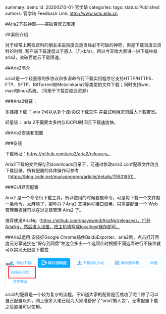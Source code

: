 summary: demo
id: 20200210-01-官学琦
categories: 
tags: 
status: Published 
authors: 官学琦
Feedback Link: http://www.sctu.edu.cn

#Aria2下载神器——突破百度云限速

##案例介绍

对于经常上网找资料的朋友来说百度云是当经必不可缺的神奇，但是下载百度云资料的时候, 客户端下载速度过于感人（几kb/s）。所以今天给大家讲一讲下载神器aria2，突破百度云下载限速。

##Aria2简介

aria2是一个轻量级的多协议和多源命令行下载实用程序它支持HTTP/HTTPS、FTP、SFTP、BitTorrent和Metalinkaria2等类型的文件下载；同时支持win、mac和linux系统。（可用于下载百度云资源）

###Aria2特征：

多连接下载 ：aria 2可以从多个源/协议下载文件 并尝试利用您的最大下载带宽。

轻量级： aria 2不需要太多内存和CPU时间且下载速度快。

##Aria2安装和配置

###安装

下载地址：https://github.com/aria2/aria2/releases。

Aria2下载的文件保存到downloads目录下，可通过修改aria2.conf配置文件改变下载目录。所有配置的具体操作可参考（https://blog.csdn.net/muoyangoren/article/details/79531851）

###GUI界面配置

Aria2 是一个命令行下载工具，所以使用的时候要敲命令，可是每下载一个文件敲一条命令，太麻烦了，那咋办？Aria2 支持远程接口调用，只需要配置一个 Web 管理面板就可以在浏览器管理 Aira2 了。

推荐使用AriaNg（https://github.com/mayswind/AriaNg/releases），打开AriaNg，然后进入设置，把主机填写成localhost保存即可。

##Aria2运用
安装好Google Chrome插件BaiduExporter、aria2后，点击打开百度云分享链接在“保存到网盘”左边会多出一个选项此时根据不同选项进行不操作就可以实现无限速下载拉

![](assets/20191103-01-官学琦-01.png)

aria2的配置是一个较为复杂的流程，不知道大家的配置是否成功了呢？除了可以自己配置以外，网上很多大佬已经为大家准备好了“aria2懒人包”，无需配置下载之后直接可以使用。


